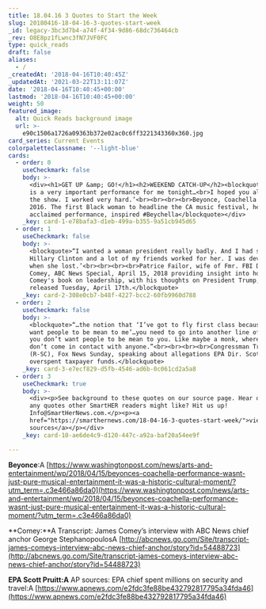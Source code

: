 ```yaml
---
title: 18.04.16 3 Quotes to Start the Week
slug: 20180416-18-04-16-3-quotes-start-week
_id: legacy-3bc3d7b4-a74f-4f34-9d86-68dc736464cb
_rev: O8E8pz1fLwnc3fN7JVF0FC
type: quick_reads
draft: false
aliases:
  - /
_createdAt: '2018-04-16T10:40:45Z'
_updatedAt: '2021-03-22T13:11:07Z'
date: '2018-04-16T10:40:45+00:00'
lastmod: '2018-04-16T10:40:45+00:00'
weight: 50
featured_image:
  alt: Quick Reads background image
  url: >-
    e90c1506a1726a09363b372e02ac0c6ff3221343360x360.jpg
card_series: Current Events
colorpaletteclassname: '--light-blue'
cards:
  - order: 0
    useCheckmark: false
    body: >-
      <div><h1>GET UP &amp; GO!</h1><h2>WEEKEND CATCH-UP</h2><blockquote>‘This
      is a very important performance for me tonight…<br>I hoped you all enjoyed
      the show. I worked very hard.’<br><br><br><br>Beyonce, Coachella April 14,
      2016. The first Black woman to headline the CA music festival, her widely
      acclaimed performance, inspired #Beychella</blockquote></div>
    _key: card-1-e78bafa3-d1eb-499a-b355-9a51cb945d65
  - order: 1
    useCheckmark: false
    body: >-
      <blockquote>“I wanted a woman president really badly. And I had supported
      Hillary Clinton and a lot of my friends worked for her. I was devastated
      when she lost.’<br><br><br><br>Patrice Failor, wife of Fmr. FBI Dir. James
      Comey, ABC News Special, April 15, 2018 providing insight into home life.
      Comey's book on leadership, with his thoughts on President Trump, is
      released Tuesday, April 17th.</blockquote>
    _key: card-2-308e0cb7-b48f-4227-bcc2-60fb9960d788
  - order: 2
    useCheckmark: false
    body: >-
      <blockquote>“…the notion that ‘I’ve got to fly first class because I don’t
      want people to be mean to me’…you need to go into another line of work if
      you don’t want people to be mean to you. Like maybe a monk, where you
      don’t come in contact with anyone.”<br><br><br><br>Congressman Trey Gowdy
      (R-SC), Fox News Sunday, speaking about allegations EPA Dir. Scott Pruitt
      overspent taxpayer funds.</blockquote>
    _key: card-3-e7ecf829-d5fb-4546-ad6b-0c061cd2a5a8
  - order: 3
    useCheckmark: true
    body: >-
      <div><p>See background to these quotes on our source page. Hear or read
      any quotes other SmartHER readers might like? Hit us up!
      Info@SmartHerNews.com.</p><p><a
      href="https://smarthernews.com/18-04-16-3-quotes-start-week/">view
      sources</a></p></div>
    _key: card-10-ae6de4c9-d120-447c-a92a-baf20a54ee9f

---
```

**Beyonce**:A [https://www.washingtonpost.com/news/arts-and-entertainment/wp/2018/04/15/beyonces-coachella-performance-wasnt-just-pure-musical-entertainment-it-was-a-historic-cultural-moment/?utm_term=.c3e466a86da0](https://www.washingtonpost.com/news/arts-and-entertainment/wp/2018/04/15/beyonces-coachella-performance-wasnt-just-pure-musical-entertainment-it-was-a-historic-cultural-moment/?utm_term=.c3e466a86da0)

**Comey:**A Transcript: James Comey’s interview with ABC News chief anchor George StephanopoulosA [http://abcnews.go.com/Site/transcript-james-comeys-interview-abc-news-chief-anchor/story?id=54488723](http://abcnews.go.com/Site/transcript-james-comeys-interview-abc-news-chief-anchor/story?id=54488723)

**EPA Scott Pruitt:A** AP sources: EPA chief spent millions on security and travel:A [https://www.apnews.com/e2fdc3fe88be432792817795a34fda46](https://www.apnews.com/e2fdc3fe88be432792817795a34fda46)